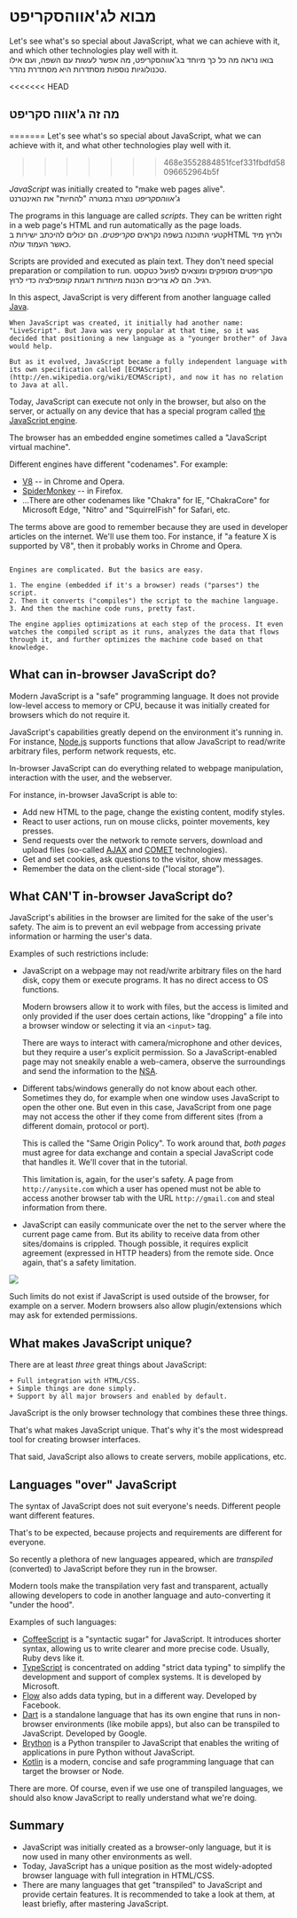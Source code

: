 # מבוא לג'אווהסקריפט
Let's see what's so special about JavaScript, what we can achieve with it, and which other technologies play well with it.\
בואו נראה מה כל כך מיוחד בג'אווהסקריפט, מה אפשר לעשות עם השפה, ועם אילו טכנולוגיות נוספות מסתדרות היא מסתדרת נהדר.

<<<<<<< HEAD
## מה זה ג'אווה סקריפט
=======
Let's see what's so special about JavaScript, what we can achieve with it, and what other technologies play well with it.
>>>>>>> 468e3552884851fcef331fbdfd58096652964b5f

*JavaScript* was initially created to "make web pages alive".\
*ג'אווהסקריפט* נוצרה במטרה "להחיות" את האינטרנט

The programs in this language are called *scripts*. They can be written right in a web page's HTML and run automatically as the page loads.\
קטעי התוכנה בשפה נקראים *סקריפטים*. הם יכולים להיכתב ישירות בHTML ולרוץ מיד כאשר העמוד עולה. 

Scripts are provided and executed as plain text. They don't need special preparation or compilation to run.
סקריפטים מסופקים ומוצאים לפועל כטקסט רגיל. הם לא צריכים הכנות מיוחדות דוגמת קומפילציה כדי לרוץ.

In this aspect, JavaScript is very different from another language called [Java](https://en.wikipedia.org/wiki/Java_(programming_language)).

```smart header="Why is it called <u>Java</u>Script?"
When JavaScript was created, it initially had another name: "LiveScript". But Java was very popular at that time, so it was decided that positioning a new language as a "younger brother" of Java would help.

But as it evolved, JavaScript became a fully independent language with its own specification called [ECMAScript](http://en.wikipedia.org/wiki/ECMAScript), and now it has no relation to Java at all.
```

Today, JavaScript can execute not only in the browser, but also on the server, or actually on any device that has a special program called [the JavaScript engine](https://en.wikipedia.org/wiki/JavaScript_engine).

The browser has an embedded engine sometimes called a "JavaScript virtual machine".

Different engines have different "codenames". For example:

- [V8](https://en.wikipedia.org/wiki/V8_(JavaScript_engine)) -- in Chrome and Opera.
- [SpiderMonkey](https://en.wikipedia.org/wiki/SpiderMonkey) -- in Firefox.
- ...There are other codenames like "Chakra" for IE, "ChakraCore" for Microsoft Edge, "Nitro" and "SquirrelFish" for Safari, etc.

The terms above are good to remember because they are used in developer articles on the internet. We'll use them too. For instance, if "a feature X is supported by V8", then it probably works in Chrome and Opera.

```smart header="How do engines work?"

Engines are complicated. But the basics are easy.

1. The engine (embedded if it's a browser) reads ("parses") the script.
2. Then it converts ("compiles") the script to the machine language.
3. And then the machine code runs, pretty fast.

The engine applies optimizations at each step of the process. It even watches the compiled script as it runs, analyzes the data that flows through it, and further optimizes the machine code based on that knowledge.
```

## What can in-browser JavaScript do?

Modern JavaScript is a "safe" programming language. It does not provide low-level access to memory or CPU, because it was initially created for browsers which do not require it.

JavaScript's capabilities greatly depend on the environment it's running in. For instance, [Node.js](https://wikipedia.org/wiki/Node.js) supports functions that allow JavaScript to read/write arbitrary files, perform network requests, etc.

In-browser JavaScript can do everything related to webpage manipulation, interaction with the user, and the webserver.

For instance, in-browser JavaScript is able to:

- Add new HTML to the page, change the existing content, modify styles.
- React to user actions, run on mouse clicks, pointer movements, key presses.
- Send requests over the network to remote servers, download and upload files (so-called [AJAX](https://en.wikipedia.org/wiki/Ajax_(programming)) and [COMET](https://en.wikipedia.org/wiki/Comet_(programming)) technologies).
- Get and set cookies, ask questions to the visitor, show messages.
- Remember the data on the client-side ("local storage").

## What CAN'T in-browser JavaScript do?

JavaScript's abilities in the browser are limited for the sake of the user's safety. The aim is to prevent an evil webpage from accessing private information or harming the user's data.

Examples of such restrictions include:

- JavaScript on a webpage may not read/write arbitrary files on the hard disk, copy them or execute programs. It has no direct access to OS functions.

    Modern browsers allow it to work with files, but the access is limited and only provided if the user does certain actions, like "dropping" a file into a browser window or selecting it via an `<input>` tag.

    There are ways to interact with camera/microphone and other devices, but they require a user's explicit permission. So a JavaScript-enabled page may not sneakily enable a web-camera, observe the surroundings and send the information to the [NSA](https://en.wikipedia.org/wiki/National_Security_Agency).
- Different tabs/windows generally do not know about each other. Sometimes they do, for example when one window uses JavaScript to open the other one. But even in this case, JavaScript from one page may not access the other if they come from different sites (from a different domain, protocol or port).

    This is called the "Same Origin Policy". To work around that, *both pages* must agree for data exchange and contain a special JavaScript code that handles it. We'll cover that in the tutorial.

    This limitation is, again, for the user's safety. A page from `http://anysite.com` which a user has opened must not be able to access another browser tab with the URL `http://gmail.com` and steal information from there.
- JavaScript can easily communicate over the net to the server where the current page came from. But its ability to receive data from other sites/domains is crippled. Though possible, it requires explicit agreement (expressed in HTTP headers) from the remote side. Once again, that's a safety limitation.

![](limitations.svg)

Such limits do not exist if JavaScript is used outside of the browser, for example on a server. Modern browsers also allow plugin/extensions which may ask for extended permissions.

## What makes JavaScript unique?

There are at least *three* great things about JavaScript:

```compare
+ Full integration with HTML/CSS.
+ Simple things are done simply.
+ Support by all major browsers and enabled by default.
```
JavaScript is the only browser technology that combines these three things.

That's what makes JavaScript unique. That's why it's the most widespread tool for creating browser interfaces.

That said, JavaScript also allows to create servers, mobile applications, etc.

## Languages "over" JavaScript

The syntax of JavaScript does not suit everyone's needs. Different people want different features.

That's to be expected, because projects and requirements are different for everyone.

So recently a plethora of new languages appeared, which are *transpiled* (converted) to JavaScript before they run in the browser.

Modern tools make the transpilation very fast and transparent, actually allowing developers to code in another language and auto-converting it "under the hood".

Examples of such languages:

- [CoffeeScript](http://coffeescript.org/) is a "syntactic sugar" for JavaScript. It introduces shorter syntax, allowing us to write clearer and more precise code. Usually, Ruby devs like it.
- [TypeScript](http://www.typescriptlang.org/) is concentrated on adding "strict data typing" to simplify the development and support of complex systems. It is developed by Microsoft.
- [Flow](http://flow.org/) also adds data typing, but in a different way. Developed by Facebook.
- [Dart](https://www.dartlang.org/) is a standalone language that has its own engine that runs in non-browser environments (like mobile apps), but also can be transpiled to JavaScript. Developed by Google.
- [Brython](https://brython.info/) is a Python transpiler to JavaScript that enables the writing of applications in pure Python without JavaScript.
- [Kotlin](https://kotlinlang.org/docs/reference/js-overview.html) is a modern, concise and safe programming language that can target the browser or Node.

There are more. Of course, even if we use one of transpiled languages, we should also know JavaScript to really understand what we're doing.

## Summary

- JavaScript was initially created as a browser-only language, but it is now used in many other environments as well.
- Today, JavaScript has a unique position as the most widely-adopted browser language with full integration in HTML/CSS.
- There are many languages that get "transpiled" to JavaScript and provide certain features. It is recommended to take a look at them, at least briefly, after mastering JavaScript.
